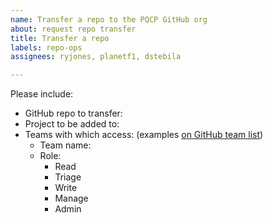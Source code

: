 ```yaml
---
name: Transfer a repo to the PQCP GitHub org
about: request repo transfer
title: Transfer a repo
labels: repo-ops
assignees: ryjones, planetf1, dstebila

---
```


Please include:

* GitHub repo to transfer:
* Project to be added to: 
* Teams with which access: (examples [on GitHub team list](https://github.com/orgs/hyperledger/teams))
	* Team name:
	* Role:
		- Read
		- Triage
		- Write
		- Manage
		- Admin
